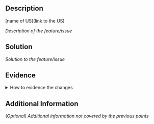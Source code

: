 ## Description

[name of US](link to the US)

_Description of the feature/issue_

## Solution

_Solution to the feature/issue_

## Evidence

<details>
<summary>How to evidence the changes</summary>

Relevant screenshots or full description
</details>

## Additional Information

_(Optional) Additional information not covered by the previous points_
